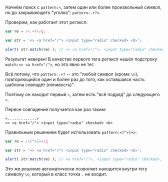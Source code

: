 Начнём поиск с `pattern:<`, затем один или более произвольный символ, но до закрывающего "уголка": `pattern:.+?>`.

Проверим, как работает этот регэксп:

```js run
var re = /<.+?>/g;

var str = '<> <a href="/"> <input type="radio" checked> <b>';

alert( str.match(re) ); // <> <a href="/">, <input type="radio" checked>, <b>
```

Результат неверен! В качестве первого тега регэксп нашёл подстроку `match:<> <a href="/">`, но это явно не тег.

Всё потому, что `pattern:.+?` -- это "любой символ (кроме `\n`), повторяющийся один и более раз до того, как оставшаяся часть шаблона совпадёт (ленивость)".

Поэтому он находит первый `<`, затем есть "всё подряд" до следующего `>`.

Первое совпадение получается как раз таким:

```
<.............>
<> <a href="/"> <input type="radio" checked> <b>
```

Правильным решением будет использовать `pattern:<[^>]+>`:

```js run
var re = /<[^>]+>/g

var str = '<> <a href="/"> <input type="radio" checked> <b>';

alert( str.match(re) ); // <a href="/">, <input type="radio" checked>, <b>
```

Это же решение автоматически позволяет находится внутри тегу символу `\n`, который в класс точка `.` не входит.